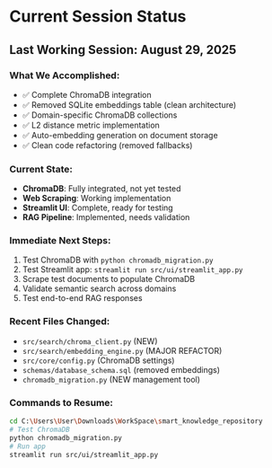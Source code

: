 # Current Session Status

## Last Working Session: August 29, 2025

### What We Accomplished:
- ✅ Complete ChromaDB integration 
- ✅ Removed SQLite embeddings table (clean architecture)
- ✅ Domain-specific ChromaDB collections
- ✅ L2 distance metric implementation
- ✅ Auto-embedding generation on document storage
- ✅ Clean code refactoring (removed fallbacks)

### Current State:
- **ChromaDB**: Fully integrated, not yet tested
- **Web Scraping**: Working implementation
- **Streamlit UI**: Complete, ready for testing
- **RAG Pipeline**: Implemented, needs validation

### Immediate Next Steps:
1. Test ChromaDB with `python chromadb_migration.py`
2. Test Streamlit app: `streamlit run src/ui/streamlit_app.py`
3. Scrape test documents to populate ChromaDB
4. Validate semantic search across domains
5. Test end-to-end RAG responses

### Recent Files Changed:
- `src/search/chroma_client.py` (NEW)
- `src/search/embedding_engine.py` (MAJOR REFACTOR)
- `src/core/config.py` (ChromaDB settings)
- `schemas/database_schema.sql` (removed embeddings)
- `chromadb_migration.py` (NEW management tool)

### Commands to Resume:
```bash
cd C:\Users\User\Downloads\WorkSpace\smart_knowledge_repository
# Test ChromaDB
python chromadb_migration.py
# Run app
streamlit run src/ui/streamlit_app.py
```
